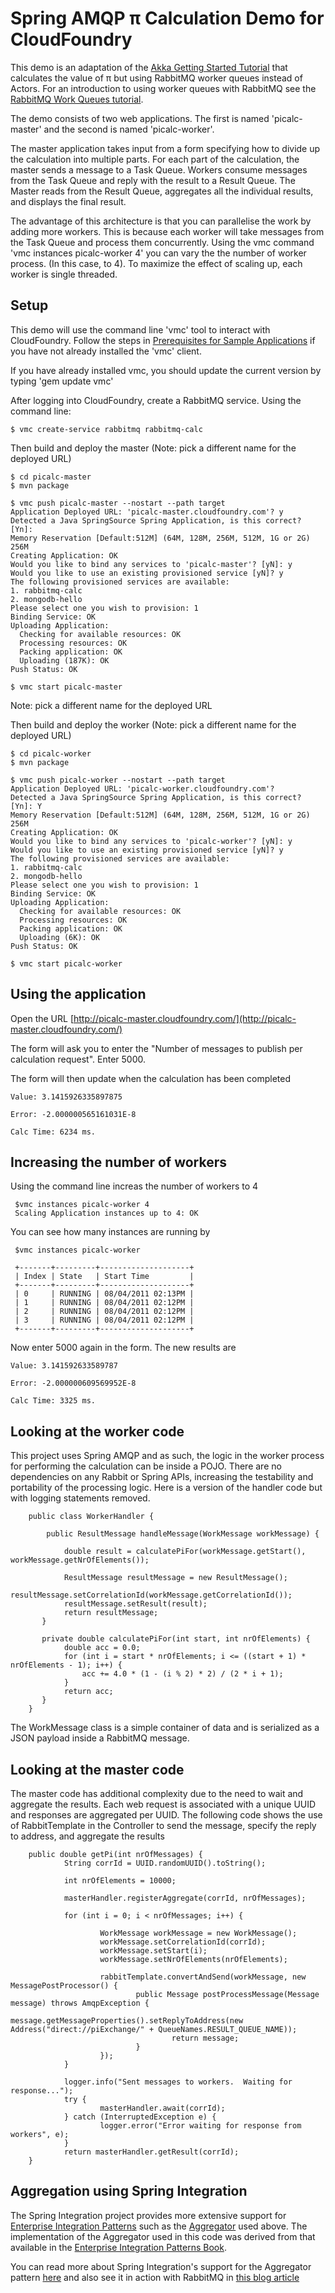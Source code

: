 # Spring AMQP &pi; Calculation Demo for CloudFoundry

This demo is an adaptation of the [Akka Getting Started Tutorial](http://akka.io/docs/akka/1.1.1/intro/getting-started-first-scala.html) that calculates the value of &pi; but using RabbitMQ worker queues instead of Actors.  For an introduction to using worker queues with RabbitMQ see the [RabbitMQ Work Queues tutorial](http://www.rabbitmq.com/tutorials/tutorial-two-java.html).  

The demo consists of two web applications.  The first is named 'picalc-master' and the second is named 'picalc-worker'.  

The master application takes input from a form specifying how to divide up the calculation into multiple parts.  For each part of the calculation, the master sends a message to a Task Queue.  Workers consume messages from the Task Queue and reply with the result to a Result Queue.  The Master reads from the Result Queue, aggregates all the individual results, and displays the final result.

The advantage of this architecture is that you can parallelise the work by adding more workers.  This is because each worker will take messages from the Task Queue and process them concurrently.  Using the vmc command 'vmc instances picalc-worker 4' you can vary the the number of worker process. (In this case, to 4).  To maximize the effect of scaling up, each worker is single threaded.

## Setup

This demo will use the command line 'vmc' tool to interact with CloudFoundry.  Follow the steps in [Prerequisites for Sample Applications](https://github.com/SpringSource/cloudfoundry-samples/wiki/Prerequisites-for-Sample-Applications) if you have not already installed the 'vmc' client. 

If you have already installed vmc, you should update the current version by typing 'gem update vmc'

After logging into CloudFoundry, create a RabbitMQ service.  Using the command line:

    $ vmc create-service rabbitmq rabbitmq-calc
    
    
Then build and deploy the master (Note: pick a different name for the deployed URL)

    $ cd picalc-master
    $ mvn package
    
    $ vmc push picalc-master --nostart --path target
    Application Deployed URL: 'picalc-master.cloudfoundry.com'? y
    Detected a Java SpringSource Spring Application, is this correct? [Yn]:
    Memory Reservation [Default:512M] (64M, 128M, 256M, 512M, 1G or 2G) 256M
    Creating Application: OK
    Would you like to bind any services to 'picalc-master'? [yN]: y
    Would you like to use an existing provisioned service [yN]? y
    The following provisioned services are available:
    1. rabbitmq-calc
    2. mongodb-hello
    Please select one you wish to provision: 1
    Binding Service: OK
    Uploading Application:
      Checking for available resources: OK
      Processing resources: OK
      Packing application: OK
      Uploading (187K): OK
    Push Status: OK    
    
    $ vmc start picalc-master

Note: pick a different name for the deployed URL


Then build and deploy the worker (Note: pick a different name for the deployed URL)

    $ cd picalc-worker
    $ mvn package
    
    $ vmc push picalc-worker --nostart --path target
    Application Deployed URL: 'picalc-worker.cloudfoundry.com'?
    Detected a Java SpringSource Spring Application, is this correct? [Yn]: Y
    Memory Reservation [Default:512M] (64M, 128M, 256M, 512M, 1G or 2G) 256M
    Creating Application: OK
    Would you like to bind any services to 'picalc-worker'? [yN]: y
    Would you like to use an existing provisioned service [yN]? y
    The following provisioned services are available:
    1. rabbitmq-calc
    2. mongodb-hello
    Please select one you wish to provision: 1
    Binding Service: OK
    Uploading Application:
      Checking for available resources: OK
      Processing resources: OK
      Packing application: OK
      Uploading (6K): OK
    Push Status: OK
    
    $ vmc start picalc-worker
    
## Using the application

Open the URL [http://picalc-master.cloudfoundry.com/](http://picalc-master.cloudfoundry.com/)

The form will ask you to enter the "Number of messages to publish per calculation request".  Enter 5000.

The form will then update when the calculation has been completed

    Value: 3.1415926335897875

    Error: -2.000000565161031E-8

    Calc Time: 6234 ms.
    
    
## Increasing the number of workers

Using the command line increas the number of workers to 4

     $vmc instances picalc-worker 4
     Scaling Application instances up to 4: OK
     
You can see how many instances are running by

     $vmc instances picalc-worker
     
     +-------+---------+--------------------+
     | Index | State   | Start Time         |
     +-------+---------+--------------------+
     | 0     | RUNNING | 08/04/2011 02:13PM |
     | 1     | RUNNING | 08/04/2011 02:12PM |
     | 2     | RUNNING | 08/04/2011 02:12PM |
     | 3     | RUNNING | 08/04/2011 02:12PM |  
     +-------+---------+--------------------+
     
Now enter 5000 again in the form.  The new results are
    
    Value: 3.141592633589787

    Error: -2.000000609569952E-8

    Calc Time: 3325 ms.
    
## Looking at the worker code

This project uses Spring AMQP and as such, the logic in the worker process for performing the calculation can be inside a POJO.  There are no dependencies on any Rabbit or Spring APIs, increasing the testability and portability of the processing logic.  Here is a version of the handler code but with logging statements removed.

        public class WorkerHandler {

            public ResultMessage handleMessage(WorkMessage workMessage) {

                double result = calculatePiFor(workMessage.getStart(), workMessage.getNrOfElements());

                ResultMessage resultMessage = new ResultMessage();
                resultMessage.setCorrelationId(workMessage.getCorrelationId());
                resultMessage.setResult(result);               
                return resultMessage;
           }
        
           private double calculatePiFor(int start, int nrOfElements) {
                double acc = 0.0;
                for (int i = start * nrOfElements; i <= ((start + 1) * nrOfElements - 1); i++) {
                    acc += 4.0 * (1 - (i % 2) * 2) / (2 * i + 1);
                }
                return acc;
           }
        }
        
The WorkMessage class is a simple container of data and is serialized as a JSON payload inside a RabbitMQ message.      

## Looking at the master code

The master code has additional complexity due to the need to wait and aggregate the results.  Each web request is associated with a unique UUID and responses are aggregated per UUID.  The following code shows the use of RabbitTemplate in the Controller to send the message, specify the reply to address, and aggregate the results


        public double getPi(int nrOfMessages) {
                String corrId = UUID.randomUUID().toString();
                
                int nrOfElements = 10000;
                
                masterHandler.registerAggregate(corrId, nrOfMessages);
                
                for (int i = 0; i < nrOfMessages; i++) {
                        
                        WorkMessage workMessage = new WorkMessage();
                        workMessage.setCorrelationId(corrId);
                        workMessage.setStart(i);
                        workMessage.setNrOfElements(nrOfElements);
                        
                        rabbitTemplate.convertAndSend(workMessage, new MessagePostProcessor() {                         
                                public Message postProcessMessage(Message message) throws AmqpException {
                                        message.getMessageProperties().setReplyToAddress(new Address("direct://piExchange/" + QueueNames.RESULT_QUEUE_NAME));
                                        return message;
                                }
                        });
                }
                
                logger.info("Sent messages to workers.  Waiting for response...");
                try {
                        masterHandler.await(corrId);
                } catch (InterruptedException e) {
                        logger.error("Error waiting for response from workers", e);
                }
                return masterHandler.getResult(corrId);
        }

## Aggregation using Spring Integration

The Spring Integration project provides more extensive support for [Enterprise Integration Patterns](http://www.eaipatterns.com/) such as the [Aggregator](http://www.eaipatterns.com/Aggregator.html) used above.  The implementation of the Aggregator used in this code was derived from that available in the [Enterprise Integration Patterns Book](http://amazon.com/o/asin/0321200683/ref=nosim/enterpriseint-20).

You can read more about Spring Integration's support for the Aggregator pattern [here](http://static.springsource.org/spring-integration/reference/htmlsingle/#aggregator) and also see it in action with RabbitMQ in [this blog article](http://krams915.blogspot.com/2011/03/spring-integration-2-integrating.html)


